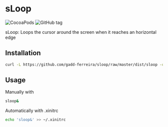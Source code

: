 # sLoop

![CocoaPods](https://img.shields.io/github/license/gadd-ferreira/sloop.svg?style=for-the-badge) ![GitHub tag](https://img.shields.io/github/tag/gadd-ferreira/sloop.svg?style=for-the-badge)

sLoop: Loops the cursor around the screen when it reaches an horizontal edge


## Installation
```bash
curl -L https://github.com/gadd-ferreira/sloop/raw/master/dist/sloop -o /tmp/sloop && chmod +x /tmp/sloop && sudo mv /tmp/sloop /usr/local/bin/
```


## Usage



Manually with



```bash
sloop&
```



Automatically with .xinitrc
```bash
echo 'sloop&' >> ~/.xinitrc
```
